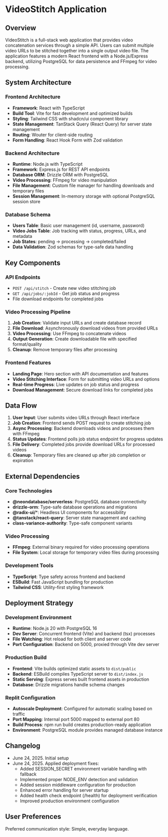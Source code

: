 # VideoStitch Application

## Overview

VideoStitch is a full-stack web application that provides video concatenation services through a simple API. Users can submit multiple video URLs to be stitched together into a single output video file. The application features a modern React frontend with a Node.js/Express backend, utilizing PostgreSQL for data persistence and FFmpeg for video processing.

## System Architecture

### Frontend Architecture
- **Framework**: React with TypeScript
- **Build Tool**: Vite for fast development and optimized builds
- **Styling**: Tailwind CSS with shadcn/ui component library
- **State Management**: TanStack Query (React Query) for server state management
- **Routing**: Wouter for client-side routing
- **Form Handling**: React Hook Form with Zod validation

### Backend Architecture
- **Runtime**: Node.js with TypeScript
- **Framework**: Express.js for REST API endpoints
- **Database ORM**: Drizzle ORM with PostgreSQL
- **Video Processing**: FFmpeg for video manipulation
- **File Management**: Custom file manager for handling downloads and temporary files
- **Session Management**: In-memory storage with optional PostgreSQL session store

### Database Schema
- **Users Table**: Basic user management (id, username, password)
- **Video Jobs Table**: Job tracking with status, progress, URLs, and metadata
- **Job States**: pending → processing → completed/failed
- **Data Validation**: Zod schemas for type-safe data handling

## Key Components

### API Endpoints
- `POST /api/stitch` - Create new video stitching job
- `GET /api/jobs/:jobId` - Get job status and progress
- File download endpoints for completed jobs

### Video Processing Pipeline
1. **Job Creation**: Validate input URLs and create database record
2. **File Download**: Asynchronously download videos from provided URLs
3. **Video Processing**: Use FFmpeg to concatenate videos
4. **Output Generation**: Create downloadable file with specified format/quality
5. **Cleanup**: Remove temporary files after processing

### Frontend Features
- **Landing Page**: Hero section with API documentation and features
- **Video Stitching Interface**: Form for submitting video URLs and options
- **Real-time Progress**: Live updates on job status and progress
- **Download Management**: Secure download links for completed jobs

## Data Flow

1. **User Input**: User submits video URLs through React interface
2. **Job Creation**: Frontend sends POST request to create stitching job
3. **Async Processing**: Backend downloads videos and processes them with FFmpeg
4. **Status Updates**: Frontend polls job status endpoint for progress updates
5. **File Delivery**: Completed jobs provide download URLs for processed videos
6. **Cleanup**: Temporary files are cleaned up after job completion or expiration

## External Dependencies

### Core Technologies
- **@neondatabase/serverless**: PostgreSQL database connectivity
- **drizzle-orm**: Type-safe database operations and migrations
- **@radix-ui/***: Headless UI components for accessibility
- **@tanstack/react-query**: Server state management and caching
- **class-variance-authority**: Type-safe component variants

### Video Processing
- **FFmpeg**: External binary required for video processing operations
- **File System**: Local storage for temporary video files during processing

### Development Tools
- **TypeScript**: Type safety across frontend and backend
- **ESBuild**: Fast JavaScript bundling for production
- **Tailwind CSS**: Utility-first styling framework

## Deployment Strategy

### Development Environment
- **Runtime**: Node.js 20 with PostgreSQL 16
- **Dev Server**: Concurrent frontend (Vite) and backend (tsx) processes
- **File Watching**: Hot reload for both client and server code
- **Port Configuration**: Backend on 5000, proxied through Vite dev server

### Production Build
- **Frontend**: Vite builds optimized static assets to `dist/public`
- **Backend**: ESBuild compiles TypeScript server to `dist/index.js`
- **Static Serving**: Express serves built frontend assets in production
- **Database**: Drizzle migrations handle schema changes

### Replit Configuration
- **Autoscale Deployment**: Configured for automatic scaling based on traffic
- **Port Mapping**: Internal port 5000 mapped to external port 80
- **Build Process**: npm run build creates production-ready application
- **Environment**: PostgreSQL module provides managed database instance

## Changelog
- June 24, 2025. Initial setup
- June 24, 2025. Applied deployment fixes:
  - Added SESSION_SECRET environment variable handling with fallback
  - Implemented proper NODE_ENV detection and validation
  - Added session middleware configuration for production
  - Enhanced error handling for server startup
  - Added health check endpoint (/health) for deployment verification
  - Improved production environment configuration

## User Preferences

Preferred communication style: Simple, everyday language.